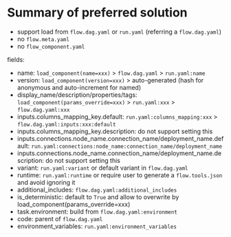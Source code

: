 # Summary of preferred solution

- support load from `flow.dag.yaml` or `run.yaml` (referring a `flow.dag.yaml`)
- no `flow.meta.yaml`
- no `flow_component.yaml`

fields:
- name: `load_component(name=xxx)` > `flow.dag.yaml` > `run.yaml:name`
- version: `load_component(version=xxx)` > auto-generated (hash for anonymous and auto-increment for named)
- display_name/description/properties/tags: `load_component(params_override=xxx)` > `run.yaml:xxx` > `flow.dag.yaml:xxx`
- inputs.columns_mapping_key.default: `run.yaml:columns_mapping:xxx` > `flow.dag.yaml:inputs:xxx:default`
- inputs.columns_mapping_key.description: do not support setting this
- inputs.connections.node_name.connection_name/deployment_name.default: `run.yaml:connections:node_name:connection_name/deployment_name`
- inputs.connections.node_name.connection_name/deployment_name.description: do not support setting this
- variant: `run.yaml:variant` or default variant in `flow.dag.yaml`
- runtime: `run.yaml:runtime` or require user to generate a `flow.tools.json` and avoid ignoring it
- additional_includes: `flow.dag.yaml:additional_includes`
- is_deterministic: default to `True` and allow to overwrite by load_component(params_override=xxx)
- task.environment: build from `flow.dag.yaml:environment`
- code: parent of `flow.dag.yaml`
- environment_variables: `run.yaml:environment_variables`

